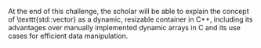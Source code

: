 At the end of this challenge, the scholar will be able to explain the concept of \texttt{std::vector} as a dynamic, resizable container in C++, including its advantages over manually implemented dynamic arrays in C and its use cases for efficient data manipulation.
